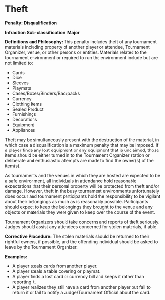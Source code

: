 # Theft

**Penalty: Disqualification**

**Infraction Sub-classification: Major**



**Definitions and Philosophy:** This penalty includes theft of any tournament materials including property of another player or attendee, Tournament Organizer, venue, or other persons or entities. Materials related to the tournament environment or required to run the environment include but are not limited to:

* Cards
* Dice
* Sleeves
* Playmats
* Cases/Boxes/Binders/Backpacks
* Currency
* Clothing Items
* Sealed Product
* Furnishings
* Decorations
* Equipment
* Appliances

Theft may be simultaneously present with the destruction of the material, in which case a disqualification is a maximum penalty that may be imposed. If a player finds any lost equipment or any equipment that is unclaimed, those items should be either turned in to the Tournament Organizer station or deliberate and enthusiastic attempts are made to find the owner(s) of the item(s).

As tournaments and the venues in which they are hosted are expected to be a safe environment, all individuals in attendance hold reasonable expectations that their personal property will be protected from theft and/or damage. However, theft in the busy tournament environments unfortunately does occur and tournament participants hold the responsibility to be vigilant about their belongings as much as is reasonably possible. Participants should expect to keep the belongings they brought to the venue and any objects or materials they were given to keep over the course of the event.

Tournament Organizers should take concerns and reports of theft seriously. Judges should assist any attendees concerned for stolen materials, if able.



**Corrective Procedure:** The stolen materials should be returned to their rightful owners, if possible, and the offending individual should be asked to leave by the Tournament Organizer.



**Examples:**&#x20;

* A player steals cards from another player.
* A player steals a table covering or playmat.
* A player finds a lost card or currency bill and keeps it rather than reporting it.
* A player realizes they still have a card from another player but fail to return it or fail to notify a Judge/Tournament Official about the card.
